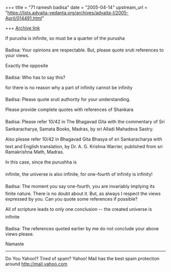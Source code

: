 +++
title = "71 ramesh badisa"
date = "2005-04-14"
upstream_url = "https://lists.advaita-vedanta.org/archives/advaita-l/2005-April/014491.html"

+++
[Archive link](https://lists.advaita-vedanta.org/archives/advaita-l/2005-April/014491.html)


If purusha is infinite, so must be a quarter of the purusha

Badisa: Your opinions are respectable. But, please quote sruti references to your views.

Exactly the opposite  

Badisa: Who has to say this?

for there is no reason why a part of infinity cannot be infinity

Badisa: Please quote sruti authority for your understanding. 

Please provide complete quotes with references of Shankara

Badisa: Please refer 10/42 in The Bhagavad Gita with the commentary of Sri Sankaracharya, Samata Books, Madras, by sri Alladi Mahadeva Sastry.

Also please refer 10/42 in Bhagavad Gita Bhasya of sri Sankaracharya with text and English translation, by Dr. A. G. Krishna Warrier, published from sri Ramakrishna Math, Madras.

In this case, since the purushha is

infinite, the universe is also infinite, for one-fourth of infinity is infinity!

Badisa: The moment you say one-fourth, you are invariably implying its finite nature. There is no doubt about it. But, as always I respect the views expressed by you. Can you quote some references if possible?

All of scripture leads to only one conclusion -- the created universe is infinite

Badisa: The references quoted earlier by me do not conclude your above views please.

Namaste










__________________________________________________
Do You Yahoo!?
Tired of spam?  Yahoo! Mail has the best spam protection around 
http://mail.yahoo.com 

